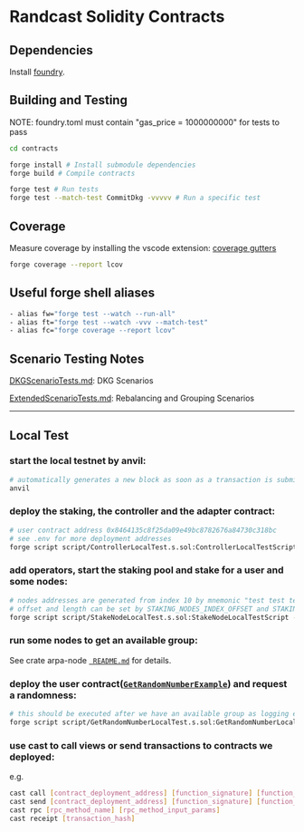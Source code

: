# Randcast Solidity Contracts

## Dependencies

Install [foundry](https://github.com/foundry-rs/foundry#installation).

## Building and Testing

NOTE: foundry.toml must contain "gas_price = 1000000000" for tests to pass

```bash
cd contracts

forge install # Install submodule dependencies
forge build # Compile contracts

forge test # Run tests
forge test --match-test CommitDkg -vvvvv # Run a specific test
```

## Coverage

Measure coverage by installing the vscode extension: [coverage gutters](https://marketplace.visualstudio.com/items?itemName=ryanluker.vscode-coverage-gutters)

```bash
forge coverage --report lcov
```

## Useful forge shell aliases

```bash
- alias fw="forge test --watch --run-all"
- alias ft="forge test --watch -vvv --match-test"
- alias fc="forge coverage --report lcov"
```

## Scenario Testing Notes

[DKGScenarioTests.md](./DKGScenarioTests.md): DKG Scenarios

[ExtendedScenarioTests.md](./ExtendedScenarioTests.md): Rebalancing and Grouping Scenarios

---

## Local Test

### start the local testnet by anvil:

```bash
# automatically generates a new block as soon as a transaction is submitted
anvil
```

### deploy the staking, the controller and the adapter contract:

```bash
# user contract address 0x8464135c8f25da09e49bc8782676a84730c318bc
# see .env for more deployment addresses
forge script script/ControllerLocalTest.s.sol:ControllerLocalTestScript --fork-url http://localhost:8545 --optimize --broadcast --slow
```

### add operators, start the staking pool and stake for a user and some nodes:

```bash
# nodes addresses are generated from index 10 by mnemonic "test test test test test test test test test test test junk"(anvil default)
# offset and length can be set by STAKING_NODES_INDEX_OFFSET and STAKING_NODES_INDEX_LENGTH in .env
forge script script/StakeNodeLocalTest.s.sol:StakeNodeLocalTestScript --fork-url http://localhost:8545 --optimize --broadcast --slow
```

### run some nodes to get an available group:

See crate arpa-node [` README.md`](../crates/arpa-node/README.md) for details.

### deploy the user contract([`GetRandomNumberExample`](src/user/examples/GetRandomNumberExample.sol)) and request a randomness:

```bash
# this should be executed after we have an available group as logging e.g."Group index:0 epoch:1 is available, committers saved." in node terminal
forge script script/GetRandomNumberLocalTest.s.sol:GetRandomNumberLocalTestScript --fork-url http://localhost:8545 --optimize --broadcast --slow
```

### use cast to call views or send transactions to contracts we deployed:

e.g.

```bash
cast call [contract_deployment_address] [function_signature] [function_input_params]
cast send [contract_deployment_address] [function_signature] [function_input_params] --private-key [sender_private_key]
cast rpc [rpc_method_name] [rpc_method_input_params]
cast receipt [transaction_hash]
```

